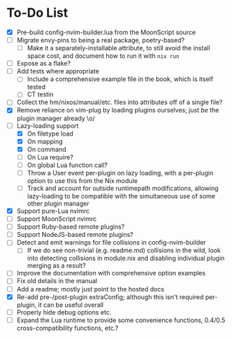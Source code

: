 # To-Do List
- [x] Pre-build config-nvim-builder.lua from the MoonScript source
- [ ] Migrate envy-pins to being a real package, poetry-based?
    - [ ] Make it a separately-installable attribute, to still avoid the
      install space cost, and document how to run it with `nix run`
- [ ] Expose as a flake?
- [ ] Add tests where appropriate
    - [ ] Include a comprehensive example file in the book, which is itself tested
    - [ ] CT testin
- [ ] Collect the hm/nixos/manual/etc. files into attributes off of a single file?
- [x] Remove reliance on vim-plug by loading plugins ourselves; just *be* the
  plugin manager already \o/
- [ ] Lazy-loading support
    - [x] On filetype load
    - [x] On <Plug> mapping
    - [x] On command
    - [ ] On Lua require?
    - [ ] On global Lua function call?
    - [ ] Throw a User event per-plugin on lazy loading, with a per-plugin
      option to use this from the Nix module
    - [ ] Track and account for outside runtimepath modifications, allowing
      lazy-loading to be compatible with the simultaneous use of some other
      plugin manager
- [x] Support pure-Lua nvimrc
- [ ] Support MoonScript nvimrc
- [ ] Support Ruby-based remote plugins?
- [ ] Support NodeJS-based remote plugins?
- [ ] Detect and emit warnings for file collisions in config-nvim-builder
    - [ ] If we do see non-trivial (e.g. readme.md) collisions in the wild,
      look into detecting collisions in module.nix and disabling individual
      plugin merging as a result?
- [ ] Improve the documentation with comprehensive option examples
- [ ] Fix old details in the manual
- [ ] Add a readme; mostly just point to the hosted docs
- [x] Re-add pre-/post-plugin extraConfig; although this isn't required
  per-plugin, it can be useful overall
- [ ] Properly hide debug options etc.
- [ ] Expand the Lua runtime to provide some convenience functions, 0.4/0.5
  cross-compatibility functions, etc.?
